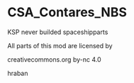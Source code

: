 # CSA_Contares_NBS
KSP never builded spaceshipparts

All parts of this mod are licensed by

creativecommons.org by-nc 4.0

hraban
